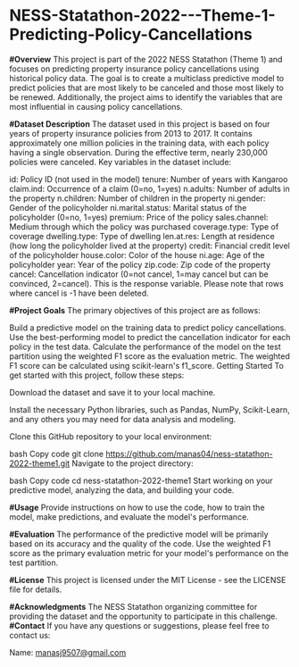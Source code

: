 # NESS-Statathon-2022---Theme-1-Predicting-Policy-Cancellations
**#Overview**
This project is part of the 2022 NESS Statathon (Theme 1) and focuses on predicting property insurance policy cancellations using historical policy data. The goal is to create a multiclass predictive model to predict policies that are most likely to be canceled and those most likely to be renewed. Additionally, the project aims to identify the variables that are most influential in causing policy cancellations.

**#Dataset Description**
The dataset used in this project is based on four years of property insurance policies from 2013 to 2017. It contains approximately one million policies in the training data, with each policy having a single observation. During the effective term, nearly 230,000 policies were canceled. Key variables in the dataset include:

id: Policy ID (not used in the model)
tenure: Number of years with Kangaroo
claim.ind: Occurrence of a claim (0=no, 1=yes)
n.adults: Number of adults in the property
n.children: Number of children in the property
ni.gender: Gender of the policyholder
ni.marital.status: Marital status of the policyholder (0=no, 1=yes)
premium: Price of the policy
sales.channel: Medium through which the policy was purchased
coverage.type: Type of coverage
dwelling.type: Type of dwelling
len.at.res: Length at residence (how long the policyholder lived at the property)
credit: Financial credit level of the policyholder
house.color: Color of the house
ni.age: Age of the policyholder
year: Year of the policy
zip.code: Zip code of the property
cancel: Cancellation indicator (0=not cancel, 1=may cancel but can be convinced, 2=cancel). This is the response variable.
Please note that rows where cancel is -1 have been deleted.

**#Project Goals**
The primary objectives of this project are as follows:

Build a predictive model on the training data to predict policy cancellations.
Use the best-performing model to predict the cancellation indicator for each policy in the test data.
Calculate the performance of the model on the test partition using the weighted F1 score as the evaluation metric. The weighted F1 score can be calculated using scikit-learn's f1_score.
Getting Started
To get started with this project, follow these steps:

Download the dataset and save it to your local machine.

Install the necessary Python libraries, such as Pandas, NumPy, Scikit-Learn, and any others you may need for data analysis and modeling.

Clone this GitHub repository to your local environment:

bash
Copy code
git clone https://github.com/manas04/ness-statathon-2022-theme1.git
Navigate to the project directory:

bash
Copy code
cd ness-statathon-2022-theme1
Start working on your predictive model, analyzing the data, and building your code.

**#Usage**
Provide instructions on how to use the code, how to train the model, make predictions, and evaluate the model's performance.

**#Evaluation**
The performance of the predictive model will be primarily based on its accuracy and the quality of the code. Use the weighted F1 score as the primary evaluation metric for your model's performance on the test partition.

**#License**
This project is licensed under the MIT License - see the LICENSE file for details.

**#Acknowledgments**
The NESS Statathon organizing committee for providing the dataset and the opportunity to participate in this challenge.
**#Contact**
If you have any questions or suggestions, please feel free to contact us:

Name: manasj9507@gmail.com 



